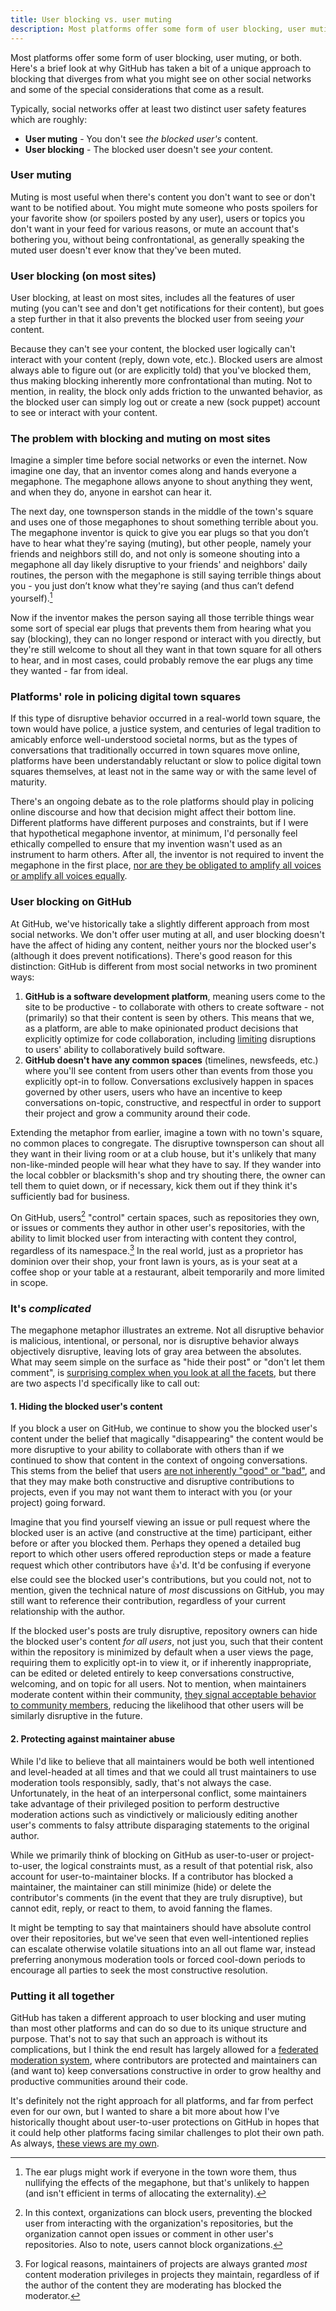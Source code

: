 ```yaml
---
title: User blocking vs. user muting
description: Most platforms offer some form of user blocking, user muting, or both. Here's a brief look at why GitHub has taken a bit of a unique approach to blocking that diverges from what you might see on other social networks and some of the special considerations that come as a result.
---
```


Most platforms offer some form of user blocking, user muting, or both. Here's a brief look at why GitHub has taken a bit of a unique approach to blocking that diverges from what you might see on other social networks and some of the special considerations that come as a result. 

Typically, social networks offer at least two distinct user safety features which are roughly:

* **User muting** - You don't see _the blocked user's_ content.
* **User blocking** - The blocked user doesn't see _your_ content.

### User muting

Muting is most useful when there's content you don't want to see or don't want to be notified about. You might mute someone who posts spoilers for your favorite show (or spoilers posted by any user), users or topics you don't want in your feed for various reasons, or mute an account that's bothering you, without being confrontational, as generally speaking the muted user doesn't ever know that they've been muted.

### User blocking (on most sites)

User blocking, at least on most sites, includes all the features of user muting (you can't see and don't get notifications for their content), but goes a step further in that it also prevents the blocked user from seeing _your_ content.

Because they can't see your content, the blocked user logically can't interact with your content (reply, down vote, etc.). Blocked users are almost always able to figure out (or are explicitly told) that you've blocked them, thus making blocking inherently more confrontational than muting. Not to mention, in reality, the block only adds friction to the unwanted behavior, as the blocked user can simply log out or create a new (sock puppet) account to see or interact with your content.

### The problem with blocking and muting on most sites

Imagine a simpler time before social networks or even the internet. Now imagine one day, that an inventor comes along and hands everyone a megaphone. The megaphone allows anyone to shout anything they went, and when they do, anyone in earshot can hear it.

The next day, one townsperson stands in the middle of the town's square and uses one of those megaphones to shout something terrible about you. The megaphone inventor is quick to give you ear plugs so that you don’t have to hear what they're saying (muting), but other people, namely your friends and neighbors still do, and not only is someone shouting into a megaphone all day likely disruptive to your friends' and neighbors' daily routines, the person with the megaphone is still saying terrible things about you - you just don’t know what they're saying (and thus can’t defend yourself).[^1] 

Now if the inventor makes the person saying all those terrible things wear some sort of special ear plugs that prevents them from hearing what you say (blocking), they can no longer respond or interact with you directly, but they're still welcome to shout all they want in that town square for all others to hear, and in most cases, could probably remove the ear plugs any time they wanted - far from ideal.

### Platforms' role in policing digital town squares

If this type of disruptive behavior occurred in a real-world town square, the town would have police, a justice system, and centuries of legal tradition to amicably enforce well-understood societal norms, but as the types of conversations that traditionally occurred in town squares move online, platforms have been understandably reluctant or slow to police digital town squares themselves, at least not in the same way or with the same level of maturity.

There's an ongoing debate as to the role platforms should play in policing online discourse and how that decision might affect their bottom line. Different platforms have different purposes and constraints, but if I were that hypothetical megaphone inventor, at minimum, I'd personally feel ethically compelled to ensure that my invention wasn't used as an instrument to harm others. After all, the inventor is not required to invent the megaphone in the first place, [nor are they be obligated to amplify all voices or amplify all voices equally](https://ben.balter.com/2020/01/17/ten-lessons-learned-fostering-a-community-of-communities-on-github/#10-be-purposeful-about-the-role-you-play).

### User blocking on GitHub

At GitHub, we've historically take a slightly different approach from most social networks. We don't offer user muting at all, and user blocking doesn't have the affect of hiding any content, neither yours nor the blocked user's (although it does prevent notifications). There's good reason for this distinction: GitHub is different from most social networks in two prominent ways:

1. **GitHub is a software development platform**, meaning users come to the site to be productive - to collaborate with others to create software - not (primarily) so that their content is seen by others. This means that we, as a platform, are able to make opinionated product decisions that explicitly optimize for code collaboration, including [limiting](https://ben.balter.com/2020/01/17/ten-lessons-learned-fostering-a-community-of-communities-on-github/#7-offer-tiered-moderation-tools) disruptions to users' ability to collaboratively build software.
2. **GitHub doesn't have any common spaces** (timelines, newsfeeds, etc.) where you'll see content from users other than events from those you explicitly opt-in to follow. Conversations exclusively happen in spaces governed by other users, users who have an incentive to keep conversations on-topic, constructive, and respectful in order to support their project and grow a community around their code.

Extending the metaphor from earlier, imagine a town with no town's square, no common places to congregate. The disruptive townsperson can shout all they want in their living room or at a club house, but it's unlikely that many non-like-minded people will hear what they have to say. If they wander into the local cobbler or blacksmith's shop and try shouting there, the owner can tell them to quiet down, or if necessary, kick them out if they think it's sufficiently bad for business.

On GitHub, users[^2] "control" certain spaces, such as repositories they own, or issues or comments they author in other user's repositories, with the ability to limit blocked user from interacting with content they control, regardless of its namespace.[^3] In the real world, just as a proprietor has dominion over their shop, your front lawn is yours, as is your seat at a coffee shop or your table at a restaurant, albeit temporarily and more limited in scope.

### It's _complicated_

The megaphone metaphor illustrates an extreme. Not all disruptive behavior is malicious, intentional, or personal, nor is disruptive behavior always objectively disruptive, leaving lots of gray area between the absolutes. What may seem simple on the surface as "hide their post" or "don't let them comment", is [surprising complex when you look at all the facets](https://twitter.com/benbalter/status/1222956533794906113), but there are two aspects I'd specifically like to call out:

#### 1. Hiding the blocked user's content

If you block a user on GitHub, we continue to show you the blocked user's content under the belief that magically "disappearing" the content would be more disruptive to your ability to collaborate with others than if we continued to show that content in the context of ongoing conversations. This stems from the belief that users [are not inherently "good" or "bad"](https://ben.balter.com/2020/01/17/ten-lessons-learned-fostering-a-community-of-communities-on-github/#2-focus-on-behaviors-not-users), and that they may make both constructive and disruptive contributions to projects, even if you may not want them to interact with you (or your project) going forward.

Imagine that you find yourself viewing an issue or pull request where the blocked user is an active (and constructive at the time) participant, either before or after you blocked them. Perhaps they opened a detailed bug report to which other users offered reproduction steps or made a feature request which other contributors have :+1:'d. It'd be confusing if everyone else could see the blocked user's contributions, but you could not, not to mention, given the technical nature of _most_ discussions on GitHub, you may still want to reference their contribution, regardless of your current relationship with the author.

If the blocked user's posts are truly disruptive, repository owners can hide the blocked user's content _for all users_, not just you, such that their content within the repository is minimized by default when a user views the page, requiring them to explicitly opt-in to view it, or if inherently inappropriate, can be edited or deleted entirely to keep conversations constructive, welcoming, and on topic for all users. Not to mention, when maintainers moderate content within their community, [they signal acceptable behavior to community members](https://ben.balter.com/2020/01/17/ten-lessons-learned-fostering-a-community-of-communities-on-github/#8-moderate-transparently), reducing the likelihood that other users will be similarly disruptive in the future.

#### 2. Protecting against maintainer abuse

While I'd like to believe that all maintainers would be both well intentioned and level-headed at all times and that we could all trust maintainers to use moderation tools responsibly, sadly, that's not always the case. Unfortunately, in the heat of an interpersonal conflict, some maintainers take advantage of their privileged position to perform destructive moderation actions such as vindictively or maliciously editing another user's comments to falsy attribute disparaging statements to the original author.

While we primarily think of blocking on GitHub as user-to-user or project-to-user, the logical constraints must, as a result of that potential risk, also account for user-to-maintainer blocks. If a contributor has blocked a maintainer, the maintainer can still minimize (hide) or delete the contributor's comments (in the event that they are truly disruptive), but cannot edit, reply, or react to them, to avoid fanning the flames.

It might be tempting to say that maintainers should have absolute control over their repositories, but we've seen that even well-intentioned replies can escalate otherwise volatile situations into an all out flame war, instead preferring anonymous moderation tools or forced cool-down periods to encourage all parties to seek the most constructive resolution.

### Putting it all together

GitHub has taken a different approach to user blocking and user muting than most other platforms and can do so due to its unique structure and purpose. That's not to say that such an approach is without its complications, but I think the end result has largely allowed for a [federated moderation system](https://ben.balter.com/2020/01/17/ten-lessons-learned-fostering-a-community-of-communities-on-github/#6-let-communities-opt-in-to-self-governance), where contributors are protected and maintainers can (and want to) keep conversations constructive in order to grow healthy and productive communities around their code.

It's definitely not the right approach for all platforms, and far from perfect even for our own, but I wanted to share a bit more about how I've historically thought about user-to-user protections on GitHub in hopes that it could help other platforms facing similar challenges to plot their own path. As always, [these views are my own](/fine-print/).

[^1]: The ear plugs might work if everyone in the town wore them, thus nullifying the effects of the megaphone, but that's unlikely to happen (and isn't efficient in terms of allocating the externality).

[^2]: In this context, organizations can block users, preventing the blocked user from interacting with the organization's repositories, but the organization cannot open issues or comment in other user's repositories. Also to note, users cannot block organizations.

[^3]: For logical reasons, maintainers of projects are always granted _most_ content moderation privileges in projects they maintain, regardless of if the author of the content they are moderating has blocked the moderator.